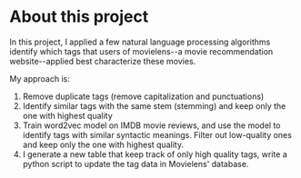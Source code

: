 # About this project

In this project, I applied a few natural language processing algorithms identify which tags that users of movielens--a movie 
recommendation website--applied best characterize these movies. 

My approach is:
1. Remove duplicate tags (remove capitalization and punctuations)
2. Identify similar tags with the same stem (stemming) and keep only the one with highest quality
3. Train word2vec model on IMDB movie reviews, and use the model to identify tags with similar syntactic meanings. 
Filter out low-quality ones and keep only the one with highest quality.
4. I generate a new table that keep track of only high quality tags, write a python script to update the tag data 
in Movielens' database.

